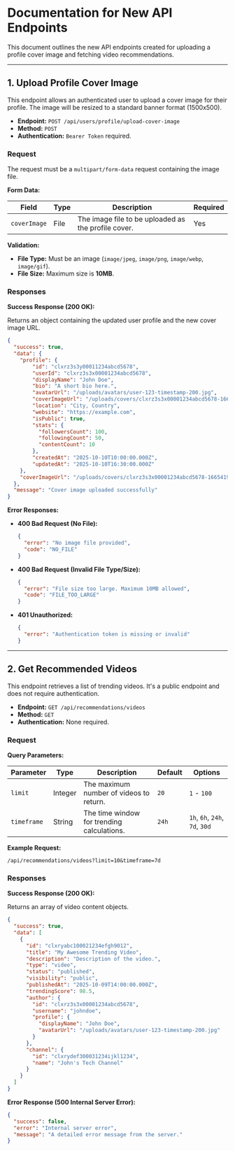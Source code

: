 # Documentation for New API Endpoints

This document outlines the new API endpoints created for uploading a profile cover image and fetching video recommendations.

---

## 1. Upload Profile Cover Image

This endpoint allows an authenticated user to upload a cover image for their profile. The image will be resized to a standard banner format (1500x500).

- **Endpoint:** `POST /api/users/profile/upload-cover-image`
- **Method:** `POST`
- **Authentication:** `Bearer Token` required.

### Request

The request must be a `multipart/form-data` request containing the image file.

**Form Data:**

| Field        | Type | Description                                             | Required |
|--------------|------|---------------------------------------------------------|----------|
| `coverImage` | File | The image file to be uploaded as the profile cover.     | Yes      |

**Validation:**

- **File Type:** Must be an image (`image/jpeg`, `image/png`, `image/webp`, `image/gif`).
- **File Size:** Maximum size is **10MB**.

### Responses

**Success Response (200 OK):**

Returns an object containing the updated user profile and the new cover image URL.

```json
{
  "success": true,
  "data": {
    "profile": {
        "id": "clxrz3s3y00011234abcd5678",
        "userId": "clxrz3s3x00001234abcd5678",
        "displayName": "John Doe",
        "bio": "A short bio here.",
        "avatarUrl": "/uploads/avatars/user-123-timestamp-200.jpg",
        "coverImageUrl": "/uploads/covers/clxrz3s3x00001234abcd5678-1665419400000.jpg",
        "location": "City, Country",
        "website": "https://example.com",
        "isPublic": true,
        "stats": {
          "followersCount": 100,
          "followingCount": 50,
          "contentCount": 10
        },
        "createdAt": "2025-10-10T10:00:00.000Z",
        "updatedAt": "2025-10-10T16:30:00.000Z"
    },
    "coverImageUrl": "/uploads/covers/clxrz3s3x00001234abcd5678-1665419400000.jpg"
  },
  "message": "Cover image uploaded successfully"
}
```

**Error Responses:**

- **400 Bad Request (No File):**
  ```json
  {
    "error": "No image file provided",
    "code": "NO_FILE"
  }
  ```
- **400 Bad Request (Invalid File Type/Size):**
  ```json
  {
    "error": "File size too large. Maximum 10MB allowed",
    "code": "FILE_TOO_LARGE"
  }
  ```
- **401 Unauthorized:**
  ```json
  {
    "error": "Authentication token is missing or invalid"
  }
  ```

---

## 2. Get Recommended Videos

This endpoint retrieves a list of trending videos. It's a public endpoint and does not require authentication.

- **Endpoint:** `GET /api/recommendations/videos`
- **Method:** `GET`
- **Authentication:** None required.

### Request

**Query Parameters:**

| Parameter   | Type    | Description                                           | Default | Options                  |
|-------------|---------|-------------------------------------------------------|---------|--------------------------|
| `limit`     | Integer | The maximum number of videos to return.               | `20`    | `1` - `100`              |
| `timeframe` | String  | The time window for trending calculations.            | `24h`   | `1h`, `6h`, `24h`, `7d`, `30d` |

**Example Request:**

`/api/recommendations/videos?limit=10&timeframe=7d`

### Responses

**Success Response (200 OK):**

Returns an array of video content objects.

```json
{
  "success": true,
  "data": [
    {
      "id": "clxryabc100021234efgh9012",
      "title": "My Awesome Trending Video",
      "description": "Description of the video.",
      "type": "video",
      "status": "published",
      "visibility": "public",
      "publishedAt": "2025-10-09T14:00:00.000Z",
      "trendingScore": 98.5,
      "author": {
        "id": "clxrz3s3x00001234abcd5678",
        "username": "johndoe",
        "profile": {
          "displayName": "John Doe",
          "avatarUrl": "/uploads/avatars/user-123-timestamp-200.jpg"
        }
      },
      "channel": {
        "id": "clxrydef300031234ijkl1234",
        "name": "John's Tech Channel"
      }
    }
  ]
}
```

**Error Response (500 Internal Server Error):**

```json
{
  "success": false,
  "error": "Internal server error",
  "message": "A detailed error message from the server."
}
```
